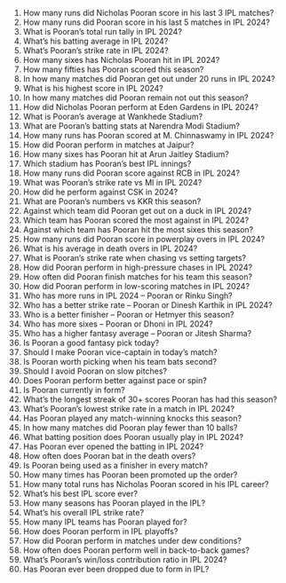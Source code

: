 1. How many runs did Nicholas Pooran score in his last 3 IPL matches?  
2. How many runs did Pooran score in his last 5 matches in IPL 2024?  
3. What is Pooran’s total run tally in IPL 2024?  
4. What’s his batting average in IPL 2024?  
5. What’s Pooran’s strike rate in IPL 2024?  
6. How many sixes has Nicholas Pooran hit in IPL 2024?  
7. How many fifties has Pooran scored this season?  
8. In how many matches did Pooran get out under 20 runs in IPL 2024?  
9. What is his highest score in IPL 2024?  
10. In how many matches did Pooran remain not out this season?
11. How did Nicholas Pooran perform at Eden Gardens in IPL 2024?  
12. What is Pooran’s average at Wankhede Stadium?  
13. What are Pooran’s batting stats at Narendra Modi Stadium?  
14. How many runs has Pooran scored at M. Chinnaswamy in IPL 2024?  
15. How did Pooran perform in matches at Jaipur?  
16. How many sixes has Pooran hit at Arun Jaitley Stadium?  
17. Which stadium has Pooran’s best IPL innings?
18. How many runs did Pooran score against RCB in IPL 2024?  
19. What was Pooran’s strike rate vs MI in IPL 2024?  
20. How did he perform against CSK in 2024?  
21. What are Pooran’s numbers vs KKR this season?  
22. Against which team did Pooran get out on a duck in IPL 2024?  
23. Which team has Pooran scored the most against in IPL 2024?  
24. Against which team has Pooran hit the most sixes this season?
25. How many runs did Pooran score in powerplay overs in IPL 2024?  
26. What is his average in death overs in IPL 2024?  
27. What is Pooran’s strike rate when chasing vs setting targets?  
28. How did Pooran perform in high-pressure chases in IPL 2024?  
29. How often did Pooran finish matches for his team this season?  
30. How did Pooran perform in low-scoring matches in IPL 2024?
31. Who has more runs in IPL 2024 – Pooran or Rinku Singh?  
32. Who has a better strike rate – Pooran or Dinesh Karthik in IPL 2024?  
33. Who is a better finisher – Pooran or Hetmyer this season?  
34. Who has more sixes – Pooran or Dhoni in IPL 2024?  
35. Who has a higher fantasy average – Pooran or Jitesh Sharma?
36. Is Pooran a good fantasy pick today?  
37. Should I make Pooran vice-captain in today’s match?  
38. Is Pooran worth picking when his team bats second?  
39. Should I avoid Pooran on slow pitches?  
40. Does Pooran perform better against pace or spin?
41. Is Pooran currently in form?  
42. What’s the longest streak of 30+ scores Pooran has had this season?  
43. What’s Pooran’s lowest strike rate in a match in IPL 2024?  
44. Has Pooran played any match-winning knocks this season?  
45. In how many matches did Pooran play fewer than 10 balls?
46. What batting position does Pooran usually play in IPL 2024?  
47. Has Pooran ever opened the batting in IPL 2024?  
48. How often does Pooran bat in the death overs?  
49. Is Pooran being used as a finisher in every match?  
50. How many times has Pooran been promoted up the order?
51. How many total runs has Nicholas Pooran scored in his IPL career?  
52. What’s his best IPL score ever?  
53. How many seasons has Pooran played in the IPL?  
54. What’s his overall IPL strike rate?  
55. How many IPL teams has Pooran played for?
56. How does Pooran perform in IPL playoffs?  
57. How did Pooran perform in matches under dew conditions?  
58. How often does Pooran perform well in back-to-back games?  
59. What’s Pooran’s win/loss contribution ratio in IPL 2024?  
60. Has Pooran ever been dropped due to form in IPL?
